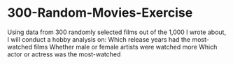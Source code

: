 # 300-Random-Movies-Exercise
Using data from 300 randomly selected films out of the 1,000 I wrote about, I will conduct a hobby analysis on:  Which release years had the most-watched films Whether male or female artists were watched more Which actor or actress was the most-watched
